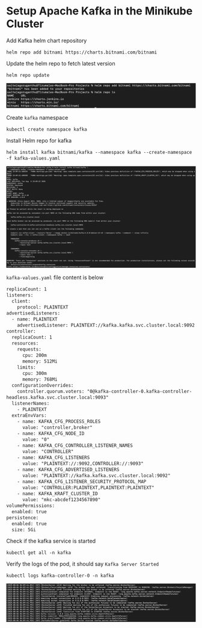 # Setup Apache Kafka in the Minikube Cluster

Add Kafka helm chart repository

```
helm repo add bitnami https://charts.bitnami.com/bitnami
```

Update the helm repo to fetch latest version

```
helm repo update
```

![Pasted image 20250805011305.png](./images/Pasted%20image%2020250805011305.png)

Create `kafka` namespace

```
kubectl create namespace kafka
```

Install Helm repo for kafka

```
helm install kafka bitnami/kafka --namespace kafka --create-namespace -f kafka-values.yaml
```

![Pasted image 20250805231016.png](./images/Pasted%20image%2020250805231016.png)

`kafka-values.yaml` file content is below

```
replicaCount: 1
listeners:
  client:
    protocol: PLAINTEXT
advertisedListeners:
  - name: PLAINTEXT
    advertisedListener: PLAINTEXT://kafka.kafka.svc.cluster.local:9092
controller:
  replicaCount: 1
  resources:
    requests:
      cpu: 200m
      memory: 512Mi
    limits:
      cpu: 300m
      memory: 768Mi
  configurationOverrides:
    controller.quorum.voters: "0@kafka-controller-0.kafka-controller-headless.kafka.svc.cluster.local:9093"
  listenerNames:
    - PLAINTEXT
  extraEnvVars:
    - name: KAFKA_CFG_PROCESS_ROLES
      value: "controller,broker"
    - name: KAFKA_CFG_NODE_ID
      value: "0"
    - name: KAFKA_CFG_CONTROLLER_LISTENER_NAMES
      value: "CONTROLLER"
    - name: KAFKA_CFG_LISTENERS
      value: "PLAINTEXT://:9092,CONTROLLER://:9093"
    - name: KAFKA_CFG_ADVERTISED_LISTENERS
      value: "PLAINTEXT://kafka.kafka.svc.cluster.local:9092"
    - name: KAFKA_CFG_LISTENER_SECURITY_PROTOCOL_MAP
      value: "CONTROLLER:PLAINTEXT,PLAINTEXT:PLAINTEXT"
    - name: KAFKA_KRAFT_CLUSTER_ID
      value: "mkc-abcdef1234567890"
volumePermissions:
  enabled: true
persistence:
  enabled: true
  size: 5Gi
```

Check if the kafka service is started

```
kubectl get all -n kafka
```

Verify the logs of the pod, it should say `Kafka Server Started`

```
kubectl logs kafka-controller-0 -n kafka
```

![Pasted image 20250805231231.png](./images/Pasted%20image%2020250805231231.png)
